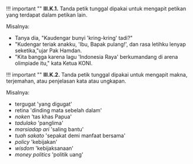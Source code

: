 !!! important ""
	**III.K.1.** Tanda petik tunggal dipakai untuk mengapit petikan yang terdapat dalam petikan lain.

Misalnya:

- Tanya dia, "Kaudengar bunyi 'kring-kring' tadi?"
- "Kudengar teriak anakku, 'Ibu, Bapak pulang!', dan rasa letihku lenyap seketika,"ujar Pak Hamdan.
- "Kita bangga karena lagu 'Indonesia Raya' berkumandang di arena olimpiade itu," kata Ketua KONI.

!!! important ""
	**III.K.2.** Tanda petik tunggal dipakai untuk mengapit makna, terjemahan, atau penjelasan kata atau ungkapan.

Misalnya:

- tergugat 'yang digugat'
- retina 'dinding mata sebelah dalam'
- *noken* 'tas khas Papua'
- *tadulako* 'panglima'
- *marsiadap ari* 'saling bantu'
- *tuah sakato* 'sepakat demi manfaat bersama'
- *policy* 'kebijakan'
- *wisdom* 'kebijaksanaan'
- *money politics* 'politik uang'
